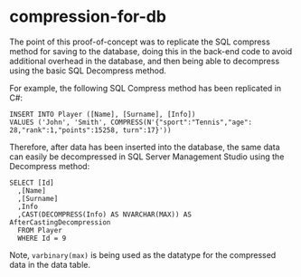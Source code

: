 # compression-for-db
The point of this proof-of-concept was to replicate the SQL compress method for saving to the database, doing this in the back-end
code to avoid additional overhead in the database, and then being able to decompress using the basic SQL Decompress method.

For example, the following SQL Compress method has been replicated in C#:
```
INSERT INTO Player ([Name], [Surname], [Info])     
VALUES ('John', 'Smith', COMPRESS(N'{"sport":"Tennis","age": 28,"rank":1,"points":15258, turn":17}'))
```
Therefore, after data has been inserted into the database, the same data can easily be decompressed in SQL Server Management Studio
using the Decompress method:
```
SELECT [Id]
  ,[Name]
  ,[Surname]
  ,Info
  ,CAST(DECOMPRESS(Info) AS NVARCHAR(MAX)) AS  AfterCastingDecompression
  FROM Player
  WHERE Id = 9
```
Note, `varbinary(max)` is being used as the datatype for the compressed data in the data table.
